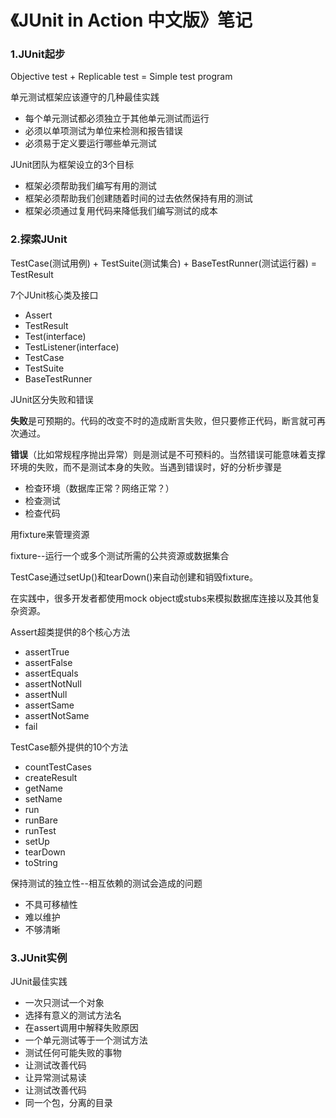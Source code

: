 《JUnit in Action 中文版》笔记
===============================

### 1.JUnit起步

Objective test + Replicable test = Simple test program

单元测试框架应该遵守的几种最佳实践

* 每个单元测试都必须独立于其他单元测试而运行
* 必须以单项测试为单位来检测和报告错误
* 必须易于定义要运行哪些单元测试

JUnit团队为框架设立的3个目标

* 框架必须帮助我们编写有用的测试
* 框架必须帮助我们创建随着时间的过去依然保持有用的测试
* 框架必须通过复用代码来降低我们编写测试的成本

### 2.探索JUnit

TestCase(测试用例) + TestSuite(测试集合) + BaseTestRunner(测试运行器) = TestResult

7个JUnit核心类及接口
* Assert
* TestResult
* Test(interface)
* TestListener(interface)
* TestCase
* TestSuite
* BaseTestRunner

JUnit区分失败和错误

**失败**是可预期的。代码的改变不时的造成断言失败，但只要修正代码，断言就可再次通过。

**错误**（比如常规程序抛出异常）则是测试是不可预料的。当然错误可能意味着支撑环境的失败，而不是测试本身的失败。当遇到错误时，好的分析步骤是

* 检查环境（数据库正常？网络正常？）
* 检查测试
* 检查代码

用fixture来管理资源

fixture--运行一个或多个测试所需的公共资源或数据集合

TestCase通过setUp()和tearDown()来自动创建和销毁fixture。

在实践中，很多开发者都使用mock object或stubs来模拟数据库连接以及其他复杂资源。

Assert超类提供的8个核心方法

* assertTrue
* assertFalse
* assertEquals
* assertNotNull
* assertNull
* assertSame
* assertNotSame
* fail

TestCase额外提供的10个方法

* countTestCases
* createResult
* getName
* setName
* run
* runBare
* runTest
* setUp
* tearDown
* toString

保持测试的独立性--相互依赖的测试会造成的问题

* 不具可移植性
* 难以维护
* 不够清晰

### 3.JUnit实例

JUnit最佳实践

* 一次只测试一个对象
* 选择有意义的测试方法名
* 在assert调用中解释失败原因
* 一个单元测试等于一个测试方法
* 测试任何可能失败的事物
* 让测试改善代码
* 让异常测试易读
* 让测试改善代码
* 同一个包，分离的目录


